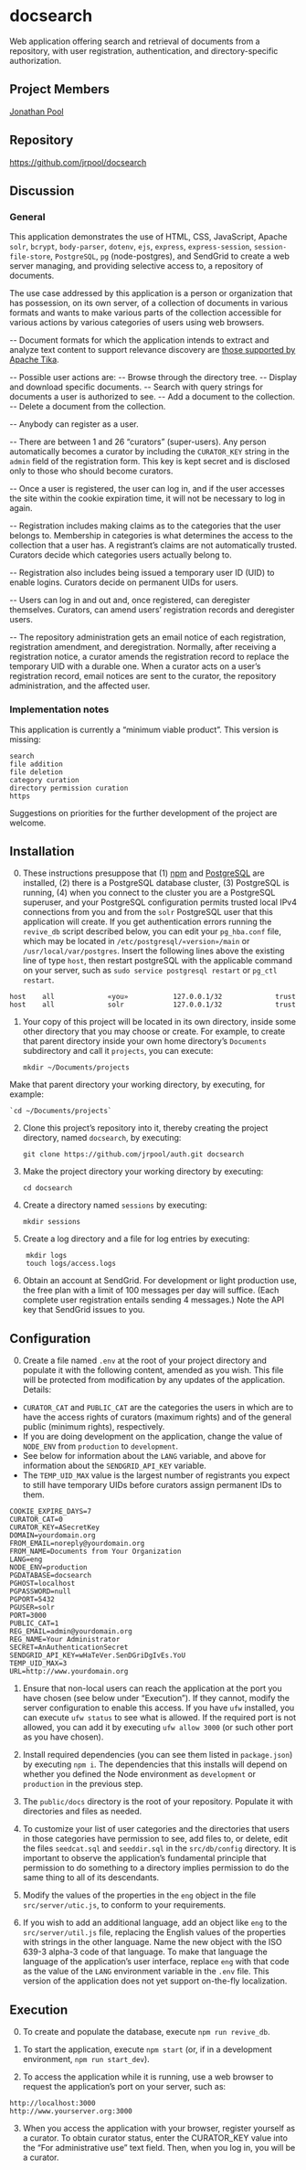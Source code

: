 # docsearch

Web application offering search and retrieval of documents from a repository, with user registration, authentication, and directory-specific authorization.

## Project Members

[Jonathan Pool](https://github.com/jrpool)

## Repository

https://github.com/jrpool/docsearch

## Discussion

### General

This application demonstrates the use of HTML, CSS, JavaScript, Apache `solr`, `bcrypt`, `body-parser`, `dotenv`, `ejs`, `express`, `express-session`, `session-file-store`, `PostgreSQL`, `pg` (node-postgres), and SendGrid to create a web server managing, and providing selective access to, a repository of documents.

The use case addressed by this application is a person or organization that has possession, on its own server, of a collection of documents in various formats and wants to make various parts of the collection accessible for various actions by various categories of users using web browsers.

-- Document formats for which the application intends to extract and analyze text content to support relevance discovery are <a href="http://tika.apache.org/1.16/formats.html">those supported by Apache Tika</a>.

-- Possible user actions are:
    -- Browse through the directory tree.
    -- Display and download specific documents.
    -- Search with query strings for documents a user is authorized to see.
    -- Add a document to the collection.
    -- Delete a document from the collection.

-- Anybody can register as a user.

-- There are between 1 and 26 “curators” (super-users). Any person automatically becomes a curator by including the `CURATOR_KEY` string in the `admin` field of the registration form. This key is kept secret and is disclosed only to those who should become curators.

-- Once a user is registered, the user can log in, and if the user accesses the site within the cookie expiration time, it will not be necessary to log in again.

-- Registration includes making claims as to the categories that the user belongs to. Membership in categories is what determines the access to the collection that a user has. A registrant’s claims are not automatically trusted. Curators decide which categories users actually belong to.

-- Registration also includes being issued a temporary user ID (UID) to enable logins. Curators decide on permanent UIDs for users.

-- Users can log in and out and, once registered, can deregister themselves. Curators, can amend users’ registration records and deregister users.

-- The repository administration gets an email notice of each registration, registration amendment, and deregistration. Normally, after receiving a registration notice, a curator amends the registration record to replace the temporary UID with a durable one. When a curator acts on a user’s registration record, email notices are sent to the curator, the repository administration, and the affected user.

### Implementation notes

This application is currently a “minimum viable product”. This version is missing:

```
search
file addition
file deletion
category curation
directory permission curation
https
```

Suggestions on priorities for the further development of the project are welcome.

## Installation

0. These instructions presuppose that (1) [npm][npm] and [PostgreSQL][pg] are installed, (2) there is a PostgreSQL database cluster, (3) PostgreSQL is running, (4) when you connect to the cluster you are a PostgreSQL superuser, and your PostgreSQL configuration permits trusted local IPv4 connections from you and from the `solr` PostgreSQL user that this application will create. If you get authentication errors running the `revive_db` script described below, you can edit your `pg_hba.conf` file, which may be located in `/etc/postgresql/«version»/main` or `/usr/local/var/postgres`. Insert the following lines above the existing line of type `host`, then restart postgreSQL with the applicable command on your server, such as `sudo service postgresql restart` or `pg_ctl restart`.

```
host    all             «you»           127.0.0.1/32             trust
host    all             solr            127.0.0.1/32             trust
```

1. Your copy of this project will be located in its own directory, inside some other directory that you may choose or create. For example, to create that parent directory inside your own home directory’s `Documents` subdirectory and call it `projects`, you can execute:

    `mkdir ~/Documents/projects`

Make that parent directory your working directory, by executing, for example:

    `cd ~/Documents/projects`

2. Clone this project’s repository into it, thereby creating the project directory, named `docsearch`, by executing:

    `git clone https://github.com/jrpool/auth.git docsearch`

3. Make the project directory your working directory by executing:

    `cd docsearch`

4. Create a directory named `sessions` by executing:

    `mkdir sessions`

5. Create a log directory and a file for log entries by executing:

```
    mkdir logs
    touch logs/access.logs
```

6. Obtain an account at SendGrid. For development or light production use, the free plan with a limit of 100 messages per day will suffice. (Each complete user registration entails sending 4 messages.) Note the API key that SendGrid issues to you.

## Configuration

0. Create a file named `.env` at the root of your project directory and populate it with the following content, amended as you wish. This file will be protected from modification by any updates of the application. Details:

- `CURATOR_CAT` and `PUBLIC_CAT` are the categories the users in which are to have the access rights of curators (maximum rights) and of the general public (minimum rights), respectively.
- If you are doing development on the application, change the value of `NODE_ENV` from `production` to `development`.
- See below for information about the `LANG` variable, and above for information about the `SENDGRID_API_KEY` variable.
- The `TEMP_UID_MAX` value is the largest number of registrants you expect to still have temporary UIDs before curators assign permanent IDs to them.

```
COOKIE_EXPIRE_DAYS=7
CURATOR_CAT=0
CURATOR_KEY=ASecretKey
DOMAIN=yourdomain.org
FROM_EMAIL=noreply@yourdomain.org
FROM_NAME=Documents from Your Organization
LANG=eng
NODE_ENV=production
PGDATABASE=docsearch
PGHOST=localhost
PGPASSWORD=null
PGPORT=5432
PGUSER=solr
PORT=3000
PUBLIC_CAT=1
REG_EMAIL=admin@yourdomain.org
REG_NAME=Your Administrator
SECRET=AnAuthenticationSecret
SENDGRID_API_KEY=wHaTeVer.SenDGriDgIvEs.YoU
TEMP_UID_MAX=3
URL=http://www.yourdomain.org
```

1. Ensure that non-local users can reach the application at the port you have chosen (see below under “Execution”). If they cannot, modify the server configuration to enable this access. If you have `ufw` installed, you can execute `ufw status` to see what is allowed. If the required port is not allowed, you can add it by executing `ufw allow 3000` (or such other port as you have chosen).

2. Install required dependencies (you can see them listed in `package.json`) by executing `npm i`. The dependencies that this installs will depend on whether you defined the Node environment as `development` or `production` in the previous step.

3. The `public/docs` directory is the root of your repository. Populate it with directories and files as needed.

4. To customize your list of user categories and the directories that users in those categories have permission to see, add files to, or delete, edit the files `seedcat.sql` and `seeddir.sql` in the `src/db/config` directory. It is important to observe the application’s fundamental principle that permission to do something to a directory implies permission to do the same thing to all of its descendants.

5. Modify the values of the properties in the `eng` object in the file `src/server/utic.js`, to conform to your requirements.

6. If you wish to add an additional language, add an object like `eng` to the `src/server/util.js` file, replacing the English values of the properties with strings in the other language. Name the new object with the ISO 639-3 alpha-3 code of that language. To make that language the language of the application’s user interface, replace `eng` with that code as the value of the `LANG` environment variable in the `.env` file. This version of the application does not yet support on-the-fly localization.

## Execution

0. To create and populate the database, execute `npm run revive_db`.

1. To start the application, execute `npm start` (or, if in a development environment, `npm run start_dev`).

2. To access the application while it is running, use a web browser to request the application’s port on your server, such as:

```
http://localhost:3000
http://www.yourserver.org:3000
```

3. When you access the application with your browser, register yourself as a curator. To obtain curator status, enter the CURATOR_KEY value into the “For administrative use” text field. Then, when you log in, you will be a curator.

[lg]: https://www.learnersguild.org
[npm]: https://www.npmjs.com/
[pg]: https://www.postgresql.org/
